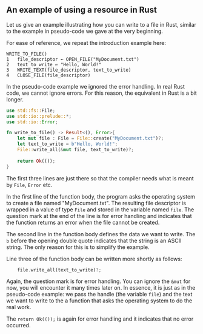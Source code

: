 An example of using a resource in Rust
--------------------------------------

Let us give an example illustrating how you can write to a file in Rust,
similar to the example in pseudo-code we gave at the very beginning.

For ease of reference, we repeat the introduction example here:

```
WRITE_TO_FILE()
1   file_descriptor ← OPEN_FILE("MyDocument.txt")
2   text_to_write ← "Hello, World!"
3   WRITE_TEXT(file_descriptor, text_to_write)
4   CLOSE_FILE(file_descriptor)
```

In the pseudo-code example we ignored the error handling.
In real Rust code, we cannot ignore errors.
For this reason, the equivalent in Rust is a bit longer.

```rust
use std::fs::File;
use std::io::prelude::*;
use std::io::Error;

fn write_to_file() -> Result<(), Error>{
    let mut file : File = File::create("MyDocument.txt")?;
    let text_to_write = b"Hello, World!";
    File::write_all(&mut file, text_to_write)?;
    
    return Ok(());
}

```

The first three lines are just there so that the
compiler needs what is meant by `File`, `Error` etc.

In the first line of the function body, the program asks the operating system
to create a file named "MyDocument.txt". The resulting file descriptor is wrapped
in a value of type `File` and stored in the variable named `file`. The question
mark at the end of the line is for error handling and indicates that the
function returns an error when the file cannot be created.

The second line in the function body defines the data we want to write.
The `b` before the opening double quote indicates that the string is an ASCII
string. The only reason for this is to simplify the example.

Line three of the function body can be written more shortly as follows:

```rust
	file.write_all(text_to_write)?;
```

Again, the question mark is for error handling.
You can ignore the `&mut` for now, you will encounter it many times later on.
In essence, it is just as in the pseudo-code example: we pass the handle
(the variable `file`) and the text we want to write to the a function that
asks the operating system to do the real work.

The `return Ok(());` is again for error handling and it indicates that no
error occurred.
